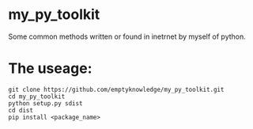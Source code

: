 # my_py_toolkit
 Some common methods written or found in inetrnet by myself of python.

# The useage:

```
git clone https://github.com/emptyknowledge/my_py_toolkit.git
cd my_py_toolkit
python setup.py sdist
cd dist
pip install <package_name>
```
